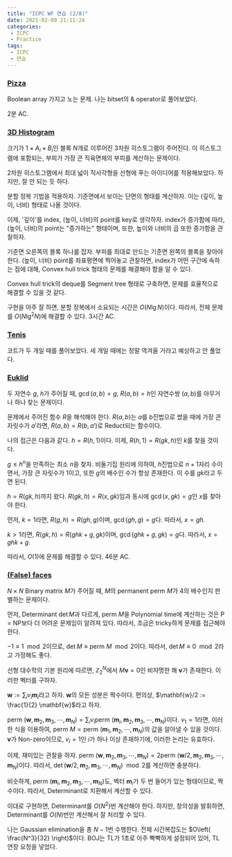 ```yaml
---
title: "ICPC WF 연습 (2/8)"
date: 2021-02-09 21:11:24
categories:
 - ICPC
 - Practice
tags:
 - ICPC
 - 연습
---
```


### [Pizza](https://www.acmicpc.net/problem/20660)

Boolean array 가지고 노는 문제. 나는 bitset의 & operator로 풀어보았다.

2분 AC.



### [3D Histogram](https://www.acmicpc.net/problem/20197)

크기가 $1 \times A_i \times B_i$인 블록 $N$개로 이루어진 3차원 히스토그램이 주어진다. 이 히스토그램에 포함되는, 부피가 가장 큰 직육면체의 부피를 계산하는 문제이다.

2차원 히스토그램에서 최대 넓이 직사각형을 선형에 푸는 아이디어를 적용해보았다. 하지만, 잘 안 되는 듯 하다.

분할 정복 기법을 적용하자. 기준면에서 보이는 단면의 형태를 계산하자. 이는 (깊이, 높이, 너비) 형태로 나올 것이다.

이제, '깊이'를 index, (높이, 너비)의 point를 key로 생각하자. index가 증가함에 따라, (높이, 너비)의 point는 "증가하는" 형태이며, 또한, 높이와 너비의 곱 또한 증가함을 관찰하자.

기준면 오른쪽의 블록 하나를 잡자. 부피를 최대로 만드는 기준면 왼쪽의 블록을 찾아야 한다. (높이, 너비) point를 좌표평면에 찍어놓고 관찰하면, index가 어떤 구간에 속하는 점에 대해, Convex hull trick 형태의 문제를 해결해야 함을 알 수 있다.

Convex hull trick의 deque를 Segment tree 형태로 구축하면, 문제를 효율적으로 해결할 수 있을 것 같다.

구현을 아주 잘 하면, 분할 정복에서 소요되는 시간은 $O\left( N \lg N \right)$이다. 따라서, 전체 문제를 $O\left( N \lg^2 N \right)$에 해결할 수 있다. 3시간 AC.



### [Tenis](https://www.acmicpc.net/problem/20199)

코트가 두 개일 때를 풀어보았다. 세 개일 때에는 정말 역겨울 거라고 예상하고 안 풀었다.



### [Euklid](https://www.acmicpc.net/problem/20202)

두 자연수 $g$, $h$가 주어질 때, $\gcd (a, b) = g$, $R(a, b) = h$인 자연수쌍 $(a, b)$를 아무거나 하나 찾는 문제이다.

문제에서 주어진 함수 $R$을 해석해야 한다. $R(a, b)$는 $a$를 $b$진법으로 썼을 때에 가장 큰 자릿수가 $a'$라면, $R(a, b) = R(b, a')$로 Reduct되는 함수이다.

나의 접근은 다음과 같다. $h = R(h, 1)$이다. 이제, $R(h, 1) = R(gk, h)$인 $k$를 찾을 것이다.

$g \le h^n$을 만족하는 최소 $n$을 찾자. 비둘기집 원리에 의하여, $h$진법으로 $n+1$자리 수이면서, 가장 큰 자릿수가 1이고, 또한 $g$의 배수인 수가 항상 존재한다. 이 수를 $gk$라고 두면 된다.

$h = R(gk, h)$까지 왔다. $R(gk, h) = R(x, gk)$임과 동시에 $\gcd (x, gk) = g$인 $x$를 찾아야 한다.

먼저, $k = 1$라면, $R(g, h) = R(gh, g)$이며, $\gcd (gh, g) = g$다. 따라서, $x = gh$.

$k > 1$라면, $R(gk, h) = R(ghk + g, gk)$이며, $\gcd (ghk + g, gk) = g$다. 따라서, $x = ghk + g$.

따라서, $O(1)$에 문제를 해결할 수 있다. 46분 AC.



### [(False) faces](https://www.acmicpc.net/problem/7875)

$N \times N$ Binary matrix $M$가 주어질 때, $M$의 permanent $\text{perm } M$가 4의 배수인지 판별하는 문제이다.

먼저, Determinant $\det M$과 다르게, $\text{perm } M$을 Polynomial time에 계산하는 것은 P = NP보다 더 어려운 문제임이 알려져 있다. 따라서, 조금은 tricky하게 문제를 접근해야 한다.

$-1 \equiv 1 \mod 2$이므로, $\det M \equiv \text{perm } M \mod 2$이다. 따라서, $\det M \equiv 0 \mod 2$라고 가정해도 좋다.

선형 대수학의 기본 원리에 따르면, $\mathbb{Z}_2^N$에서 $M\mathbf{v} = 0$인 비자명한 해 $\mathbf{v}$가 존재한다. 이러한 벡터를 구하자.

$\mathbf{w} := \sum_{i} v_i \mathbf{m}_i$라고 하자. $\mathbf{w}$의 모든 성분은 짝수이다. 편의상, $\mathbf{w}/2 := \frac{1}{2} \mathbf{w}$라고 하자.

$\text{perm } \left( \mathbf{w}, \mathbf{m}_2, \mathbf{m}_3, \cdots, \mathbf{m}_N \right) = \sum_{i} v_i \text{perm } \left( \mathbf{m}_i, \mathbf{m}_2, \mathbf{m}_3, \cdots, \mathbf{m}_N \right)$이다. $v_1 = 1$라면, 이러한 식을 이용하여, $\text{perm } M = \text{perm } \left( \mathbf{m}_1, \mathbf{m}_2, \cdots, \mathbf{m}_N \right)$의 값을 알아낼 수 있을 것이다. $\mathbf{v}$가 Non-zero이므로, $v_i = 1$인 $i$가 하나 이상 존재하기에, 이러한 논리는 유효하다.

이제, 재미있는 관찰을 하자. $\text{perm } \left( \mathbf{w}, \mathbf{m}_2, \mathbf{m}_3, \cdots, \mathbf{m}_N \right) = 2 \text{perm } \left( \mathbf{w}/2, \mathbf{m}_2, \mathbf{m}_3, \cdots, \mathbf{m}_N \right)$이다. 따라서, $\det \left( \mathbf{w}/2, \mathbf{m}_2, \mathbf{m}_3, \cdots, \mathbf{m}_N \right) \mod 2$를 계산하면 충분하다.

비슷하게, $\text{perm } \left( \mathbf{m}_i, \mathbf{m}_2, \mathbf{m}_3, \cdots, \mathbf{m}_N \right)$도, 벡터 $\mathbf{m}_i$가 두 번 들어가 있는 형태이므로, 짝수이다. 따라서, Determinant로 치환해서 계산할 수 있다.

이대로 구현하면, Determinant를 $O\left( N^2 \right)$번 계산해야 한다. 하지만, 창의성을 발휘하면, Determinant를 $O(N)$번만 계산해서 잘 처리할 수 있다.

나는 Gaussian elimination을 총 $N-1$번 수행한다. 전체 시간복잡도는 $O\left( \frac{N^3}{32} \right)$이다. BOJ는 TL가 1초로 아주 빡빡하게 설정되어 있어, TL 연장 요청을 넣었다.